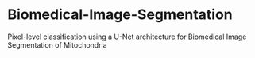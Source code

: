 # Biomedical-Image-Segmentation
Pixel-level classification using a U-Net architecture for Biomedical Image Segmentation of Mitochondria
